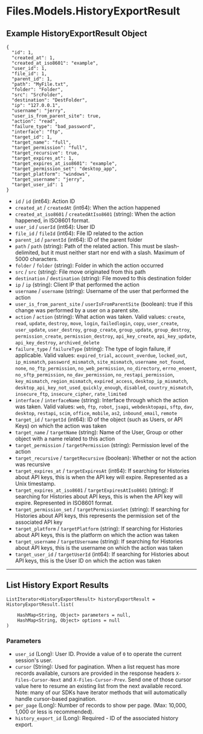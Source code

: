 # Files.Models.HistoryExportResult

## Example HistoryExportResult Object

```
{
  "id": 1,
  "created_at": 1,
  "created_at_iso8601": "example",
  "user_id": 1,
  "file_id": 1,
  "parent_id": 1,
  "path": "MyFile.txt",
  "folder": "Folder",
  "src": "SrcFolder",
  "destination": "DestFolder",
  "ip": "127.0.0.1",
  "username": "jerry",
  "user_is_from_parent_site": true,
  "action": "read",
  "failure_type": "bad_password",
  "interface": "ftp",
  "target_id": 1,
  "target_name": "full",
  "target_permission": "full",
  "target_recursive": true,
  "target_expires_at": 1,
  "target_expires_at_iso8601": "example",
  "target_permission_set": "desktop_app",
  "target_platform": "windows",
  "target_username": "jerry",
  "target_user_id": 1
}
```

* `id` / `id`  (int64): Action ID
* `created_at` / `createdAt`  (int64): When the action happened
* `created_at_iso8601` / `createdAtIso8601`  (string): When the action happened, in ISO8601 format.
* `user_id` / `userId`  (int64): User ID
* `file_id` / `fileId`  (int64): File ID related to the action
* `parent_id` / `parentId`  (int64): ID of the parent folder
* `path` / `path`  (string): Path of the related action. This must be slash-delimited, but it must neither start nor end with a slash. Maximum of 5000 characters.
* `folder` / `folder`  (string): Folder in which the action occurred
* `src` / `src`  (string): File move originated from this path
* `destination` / `destination`  (string): File moved to this destination folder
* `ip` / `ip`  (string): Client IP that performed the action
* `username` / `username`  (string): Username of the user that performed the action
* `user_is_from_parent_site` / `userIsFromParentSite`  (boolean): true if this change was performed by a user on a parent site.
* `action` / `action`  (string): What action was taken. Valid values: `create`, `read`, `update`, `destroy`, `move`, `login`, `failedlogin`, `copy`, `user_create`, `user_update`, `user_destroy`, `group_create`, `group_update`, `group_destroy`, `permission_create`, `permission_destroy`, `api_key_create`, `api_key_update`, `api_key_destroy`, `archived_delete`
* `failure_type` / `failureType`  (string): The type of login failure, if applicable.  Valid values: `expired_trial`, `account_overdue`, `locked_out`, `ip_mismatch`, `password_mismatch`, `site_mismatch`, `username_not_found`, `none`, `no_ftp_permission`, `no_web_permission`, `no_directory`, `errno_enoent`, `no_sftp_permission`, `no_dav_permission`, `no_restapi_permission`, `key_mismatch`, `region_mismatch`, `expired_access`, `desktop_ip_mismatch`, `desktop_api_key_not_used_quickly_enough`, `disabled`, `country_mismatch`, `insecure_ftp`, `insecure_cipher`, `rate_limited`
* `interface` / `interfaceName`  (string): Interface through which the action was taken. Valid values: `web`, `ftp`, `robot`, `jsapi`, `webdesktopapi`, `sftp`, `dav`, `desktop`, `restapi`, `scim`, `office`, `mobile`, `as2`, `inbound_email`, `remote`
* `target_id` / `targetId`  (int64): ID of the object (such as Users, or API Keys) on which the action was taken
* `target_name` / `targetName`  (string): Name of the User, Group or other object with a name related to this action
* `target_permission` / `targetPermission`  (string): Permission level of the action
* `target_recursive` / `targetRecursive`  (boolean): Whether or not the action was recursive
* `target_expires_at` / `targetExpiresAt`  (int64): If searching for Histories about API keys, this is when the API key will expire. Represented as a Unix timestamp.
* `target_expires_at_iso8601` / `targetExpiresAtIso8601`  (string): If searching for Histories about API keys, this is when the API key will expire. Represented in ISO8601 format.
* `target_permission_set` / `targetPermissionSet`  (string): If searching for Histories about API keys, this represents the permission set of the associated  API key
* `target_platform` / `targetPlatform`  (string): If searching for Histories about API keys, this is the platform on which the action was taken
* `target_username` / `targetUsername`  (string): If searching for Histories about API keys, this is the username on which the action was taken
* `target_user_id` / `targetUserId`  (int64): If searching for Histories about API keys, this is the User ID on which the action was taken


---

## List History Export Results

```
ListIterator<HistoryExportResult> historyExportResult = HistoryExportResult.list(
    
    HashMap<String, Object> parameters = null,
    HashMap<String, Object> options = null
)
```

### Parameters

* `user_id` (Long): User ID.  Provide a value of `0` to operate the current session's user.
* `cursor` (String): Used for pagination.  When a list request has more records available, cursors are provided in the response headers `X-Files-Cursor-Next` and `X-Files-Cursor-Prev`.  Send one of those cursor value here to resume an existing list from the next available record.  Note: many of our SDKs have iterator methods that will automatically handle cursor-based pagination.
* `per_page` (Long): Number of records to show per page.  (Max: 10,000, 1,000 or less is recommended).
* `history_export_id` (Long): Required - ID of the associated history export.
